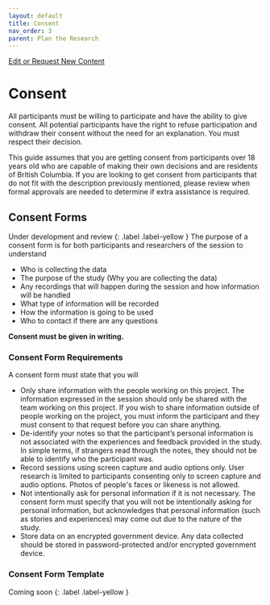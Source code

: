 ```yaml
---
layout: default
title: Consent
nav_order: 3
parent: Plan the Research
---
```


[Edit or Request New Content](https://github.com/bcgov/user-research-guide/issues/new/choose)

# Consent

All participants must be willing to participate and have the ability to give consent. All potential participants have the right to refuse participation and withdraw their consent without the need for an explanation. You must respect their decision.

This guide assumes that you are getting consent from participants over 18 years old who are capable of making their own decisions and are residents of British Columbia. If you are looking to get consent from participants that do not fit with the description previously mentioned, please review when formal approvals are needed to determine if extra assistance is required.

## Consent Forms
Under development and review
{: .label .label-yellow }
The purpose of a consent form is for both participants and researchers of the session to understand

- Who is collecting the data
- The purpose of the study (Why you are collecting the data)
- Any recordings that will happen during the session and how information will be handled
- What type of information will be recorded
- How the information is going to be used
- Who to contact if there are any questions

**Consent must be given in writing.**

### Consent Form Requirements

A consent form must state that you will

- Only share information with the people working on this project. The information expressed in the session should only be shared with the team working on this project. If you wish to share information outside of people working on the project, you must inform the participant and they must consent to that request before you can share anything.
- De-identify your notes so that the participant’s personal information is not associated with the experiences and feedback provided in the study. In simple terms, if strangers read through the notes, they should not be able to identify who the participant was.
- Record sessions using screen capture and audio options only. User research is limited to participants consenting only to screen capture and audio options. Photos of people's faces or likeness is not allowed.
- Not intentionally ask for personal information if it is not necessary. The consent form must specify that you will not be intentionally asking for personal information, but acknowledges that personal information (such as stories and experiences) may come out due to the nature of the study.
- Store data on an encrypted government device. Any data collected should be stored in password-protected and/or encrypted government device.

### Consent Form Template
Coming soon
{: .label .label-yellow }
